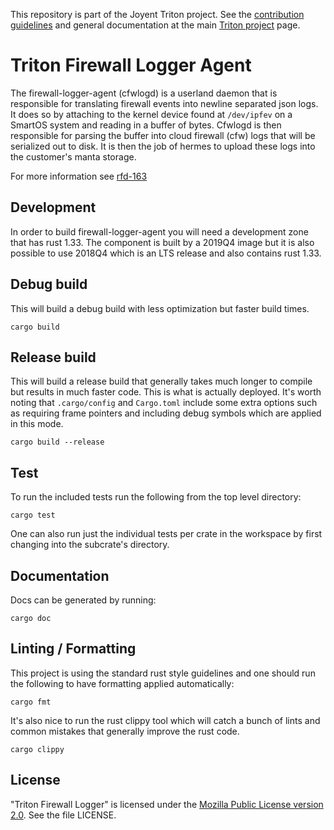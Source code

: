 <!--y
    This Source Code Form is subject to the terms of the Mozilla Public
    License, v. 2.0. If a copy of the MPL was not distributed with this
    file, You can obtain one at http://mozilla.org/MPL/2.0/.
-->

<!--
    Copyright 2019 Joyent, Inc.
    Copyright 2022 MNX Cloud, Inc.
-->

This repository is part of the Joyent Triton project. See the [contribution
guidelines](https://github.com/TritonDataCenter/triton/blob/master/CONTRIBUTING.md)
and general documentation at the main
[Triton project](https://github.com/TritonDataCenter/triton) page.

# Triton Firewall Logger Agent

The firewall-logger-agent (cfwlogd) is a userland daemon that is responsible
for translating firewall events into newline separated json logs.  It does so
by attaching to the kernel device found at `/dev/ipfev` on a SmartOS system
and reading in a buffer of bytes.  Cfwlogd is then responsible for parsing the
buffer into cloud firewall (cfw) logs that will be serialized out to disk. It
is then the job of hermes to upload these logs into the customer's manta
storage.

For more information see [rfd-163](https://github.com/TritonDataCenter/rfd/tree/master/rfd/0163)

## Development

In order to build firewall-logger-agent you will need a development zone that
has rust 1.33. The component is built by a 2019Q4 image but it is also possible
to use 2018Q4 which is an LTS release and also contains rust 1.33.

## Debug build

This will build a debug build with less optimization but faster build times.

    cargo build

## Release build

This will build a release build that generally takes much longer to compile but
results in much faster code.  This is what is actually deployed. It's worth
noting that `.cargo/config` and `Cargo.toml` include some extra options such as
requiring frame pointers and including debug symbols which are applied in this
mode.

    cargo build --release

## Test

To run the included tests run the following from the top level directory:

    cargo test

One can also run just the individual tests per crate in the workspace by first
changing into the subcrate's directory.

## Documentation

Docs can be generated by running:

    cargo doc

## Linting / Formatting

This project is using the standard rust style guidelines and one should run the
following to have formatting applied automatically:

    cargo fmt

It's also nice to run the rust clippy tool which will catch a bunch of lints
and common mistakes that generally improve the rust code.

    cargo clippy

## License

"Triton Firewall Logger" is licensed under the
[Mozilla Public License version 2.0](http://mozilla.org/MPL/2.0/).
See the file LICENSE.
